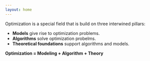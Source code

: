 ```yaml
---
layout: home
---
```

Optimization is a special field that is build on three interwined pillars:
  - **Models** give rise to optimization problems.
  - **Algorithms** solve optimization probelms.
  - **Theoretical foundations** support algorithms and models.



**Optimization = Modeling + Algorithm + Theory**



